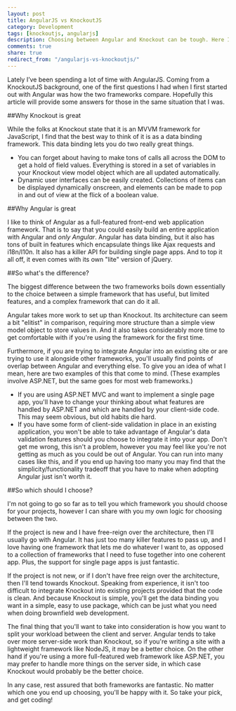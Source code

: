 ```yaml
---
layout: post
title: AngularJS vs KnockoutJS
category: Development
tags: [knockoutjs, angularjs]
description: Choosing between Angular and Knockout can be tough. Here I talk about my experience with the two frameworks and when I would choose to use each one.
comments: true
share: true
redirect_from: "/angularjs-vs-knockoutjs/"
---
```

Lately I’ve been spending a lot of time with AngularJS. Coming from a KnockoutJS background, one of the first questions I had when I first started out with Angular was how the two frameworks compare. Hopefully this article will provide some answers for those in the same situation that I was.

##Why Knockout is great

While the folks at Knockout state that it is an MVVM framework for JavaScript, I find that the best way to think of it is as a data binding framework. This data binding lets you do two really great things.

+ You can forget about having to make tons of calls all across the DOM to get a hold of field values. Everything is stored in a set of variables in your Knockout view model object which are all updated automatically.
+ Dynamic user interfaces can be easily created. Collections of items can be displayed dynamically onscreen, and elements can be made to pop in and out of view at the flick of a boolean value.

##Why Angular is great

I like to think of Angular as a full-featured front-end web application framework. That is to say that you could easily build an entire application with Angular and *only Angular*. Angular has data binding, but it also has tons of built in features which encapsulate things like Ajax requests and i18n/l10n. It also has a killer API for building single page apps. And to top it all off, it even comes with its own "lite" version of jQuery.

##So what's the difference?

The biggest difference between the two frameworks boils down essentially to the choice between a simple framework that has useful, but limited features, and a complex framework that can do it all.

Angular takes more work to set up than Knockout. Its architecture can seem a bit "elitist" in comparison, requiring more structure than a simple view model object to store values in. And it also takes considerably more time to get comfortable with if you're using the framework for the first time.

Furthermore, if you are trying to integrate Angular into an existing site or are trying to use it alongside other frameworks, you'll usually find points of overlap between Angular and everything else. To give you an idea of what I mean, here are two examples of this that come to mind. (These examples involve ASP.NET, but the same goes for most web frameworks.)

+ If you are using ASP.NET MVC and want to implement a single page app, you'll have to change your thinking about what features are handled by ASP.NET and which are handled by your client-side code. This may seem obvious, but old habits die hard.
+ If you have some form of client-side validation in place in an existing application, you won't be able to take advantage of Angular's data validation features should you choose to integrate it into your app. Don't get me wrong, this isn't a problem, however you may feel like you're not getting as much as you could be out of Angular. You can run into many cases like this, and if you end up having too many you may find that the simplicity/functionality tradeoff that you have to make when adopting Angular just isn't worth it.

##So which should I choose?

I'm not going to go so far as to tell you which framework you should choose for your projects, however I can share with you my own logic for choosing between the two.

If the project is new and I have free-reign over the architecture, then I'll usually go with Angular. It has just too many killer features to pass up, and I love having one framework that lets me do whatever I want to, as opposed to a collection of frameworks that I need to fuse together into one coherent app. Plus, the support for single page apps is just fantastic.

If the project is not new, or if I don't have free reign over the architecture, then I'll tend towards Knockout. Speaking from experience, it isn't too difficult to integrate Knockout into existing projects provided that the code is clean. And because Knockout is simple, you'll get the data binding you want in a simple, easy to use package, which can be just what you need when doing brownfield web development.

The final thing that you'll want to take into consideration is how you want to split your workload between the client and server. Angular tends to take over more server-side work than Knockout, so if you're writing a site with a lightweight framework like NodeJS, it may be a better choice. On the other hand if you're using a more full-featured web framework like ASP.NET, you may prefer to handle more things on the server side, in which case Knockout would probably be the better choice.

In any case, rest assured that both frameworks are fantastic. No matter which one you end up choosing, you'll be happy with it. So take your pick, and get coding! 

